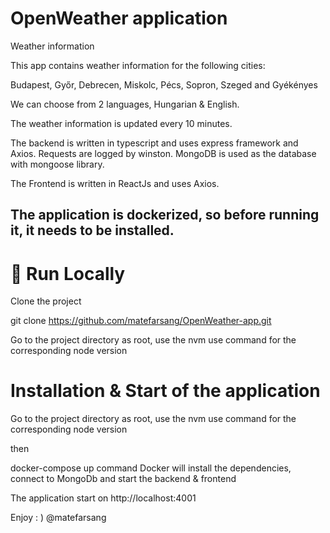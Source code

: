 # OpenWeather application

Weather information

This app contains weather information for the following cities:

Budapest, Győr, Debrecen, Miskolc, Pécs, Sopron, Szeged and Gyékényes

We can choose from 2 languages, Hungarian & English.

The weather information is updated every 10 minutes.

The backend is written in typescript and uses express framework and Axios.
Requests are logged by winston.
MongoDB is used as the database with mongoose library.

The Frontend is written in ReactJs and uses Axios.

## The application is dockerized, so before running it, it needs to be installed.

# 🏃 Run Locally

Clone the project

git clone https://github.com/matefarsang/OpenWeather-app.git

Go to the project directory
as root, use the nvm use command for the corresponding node version

# Installation & Start of the application
Go to the project directory as root, use the nvm use command for the corresponding node version

then

docker-compose up command
Docker will install the dependencies, connect to MongoDb and start the backend & frontend

The application start on http://localhost:4001

Enjoy : )
@matefarsang
